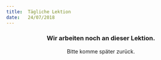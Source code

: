 ```yaml
---
title:  Tägliche Lektion
date:   24/07/2018
---
```


### <center>Wir arbeiten noch an dieser Lektion.</center>
<center>Bitte komme später zurück.</center>